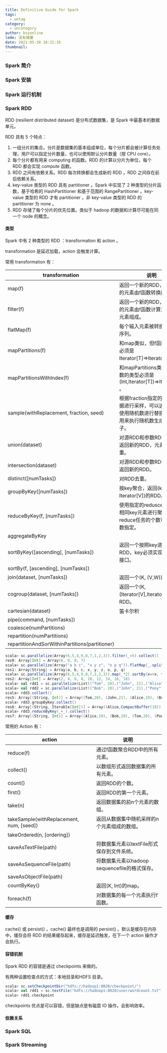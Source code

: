 ```yaml
---
title: Definitive Guide for Spark
tags:
  - untag
category:
  - uncategory
author: bsyonline
lede: 没有摘要
date: 2021-05-30 18:31:35
thumbnail:
---
```






### Spark 简介



### Spark 安装



### Spark 运行机制



### Spark RDD

RDD (resilient distributed dataset) 是分布式数据集，是 Spark 中最基本的数据单元。

RDD 具有 5 个特点：

1. 一组分片的集合。分片是数据集的基本组成单位，每个分片都会被计算任务处理，用户可以指定分片数量，也可以使用默认分片数量（按 CPU core）。
2. 每个分片都有用来 computing 的函数。RDD 的计算以分片为单位，每个 RDD 都会实现 compute 函数。
3. RDD 之间有依赖关系。RDD 每次转换都会生成新的 RDD ，RDD 之间存在前后依赖关系。
4. key-value 类型的 RDD 具有 partitioner 。Spark 中实现了 2 种类型的分片函数，基于哈希的 HashPartitioner 和基于范围的 RangePartitioner 。key-value 类型的 RDD 才有 partitioner ，非 key-value 类型的 RDD 的 partitioner 为 none 。
5. RDD 存储了每个分片的优先位置。类似于 hadoop 的数据和计算尽可能在同一个 node 的概念。

#### 类型

Spark 中有 2 种类型的 RDD ：transformation 和 action 。

transformation 是延迟加载，action 会触发计算。

常用 transformation 有：

| transformation                                 | 说明                                                         |
| ---------------------------------------------- | ------------------------------------------------------------ |
| map(f)                                         | 返回一个新的RDD，新RDD的元素由f函数转换而来。                |
| filter(f)                                      | 返回一个新的RDD，新RDD的元素由f函数计算为true的元素组成。    |
| flatMap(f)                                     | 每个输入元素被转换成一个序列。                               |
| mapPartitions(f)                               | 和map类似，但f函数的类型必须是Iterator[T]=>Iterator[U] 。    |
| mapPartitionsWithIndex(f)                      | 和mapPartitions类似，但f函数的类型必须是(Int,Iterator[T])=>Iterator[U] 。 |
| sample(withReplacement, fraction, seed)        | 根据fraction指定的比例对数据进行采样，可以选择是否使用随机数进行替换，seed用来执行随机数生成器的种子。 |
| union(dataset)                                 | 对源RDD和参数RDD求并集返回新的RDD，元素不会去重。            |
| intersection(dataset)                          | 对源RDD和参数RDD求交集返回新的RDD。                          |
| distinct([numTasks])                           | 对RDD去重。                                                  |
| groupByKey([numTasks])                         | 按key聚合，返回(key, Iterator[V])的RDD。                     |
| reduceByKey(f, [numTasks])                     | 使用指定的redusce函数，对相同key元素进行聚合操作，reduce任务的个数可以由参数指定。 |
| aggregateByKey                                 |                                                              |
| sortByKey([ascending], [numTasks])             | 返回一个按照key进行排序的RDD，key必须实现Ordered接口。       |
| sortBy(f, [ascending], [numTasks])             |                                                              |
| join(dataset, [numTasks])                      | 返回一个(K, (V,W))的RDD。                                    |
| cogroup(dataset, [numTasks])                   | 返回一个(K, (Iterator[V],Iterator[W]))的RDD。                |
| cartesian(dataset)                             | 笛卡尔积                                                     |
| pipe(command, [numTasks])                      |                                                              |
| coalesce(numPartitions)                        |                                                              |
| repartition(numPartitions)                     |                                                              |
| repartitionAndSorWithinPartitions(partitioner) |                                                              |

```scala
scala> sc.parallelize(Array(6,5,4,9,8,7,1,2,3)).filter(_>5).collect()
res0: Array[Int] = Array(6, 9, 8, 7)
scala> sc.parallelize(Array("a b c", "x y z", "o p q")).flatMap(_.split(" ")).collect()
res1: Array[String] = Array(a, b, c, x, y, z, o, p, q)
scala> sc.parallelize(Array(6,5,4,9,8,7,1,2,3)).map(_*2).sortBy(x=>x, true)
res2: Array[Int] = Array(2, 4, 6, 8, 10, 12, 14, 16, 18) 
scala> val rdd1 = sc.parallelize(List(("Tom", 20),("John", 21),("Alice", 19)))
scala> val rdd2 = sc.parallelize(List(("Bob", 20),("John", 21),("Pony", 22)))
scala> rdd3.collect()
res5: Array[(String, Int)] = Array((Tom,20), (John,21), (Alice,19), (Bob,20), (John,21), (Pony,22))
scala> rdd3.groupByKey.collect()
res6: Array[(String, Iterable[Int])] = Array((Alice,CompactBuffer(19)), (Bob,CompactBuffer(20)), (Tom,CompactBuffer(20)), (Pony,CompactBuffer(22)), (John,CompactBuffer(21, 21)))
scala> rdd3.reduceByKey(_+_).collect()
res7: Array[(String, Int)] = Array((Alice,19), (Bob,20), (Tom,20), (Pony,22), (John,42))
```

常用的 Action 有：

| action                                   | 说明                                          |
| ---------------------------------------- | --------------------------------------------- |
| reduce(f)                                | 通过f函数聚合RDD中的所有元素。                |
| collect()                                | 以数组形式返回数据集的所有元素。              |
| count()                                  | 返回RDD的个数。                               |
| first()                                  | 返回RDD的第一个元素。                         |
| take(n)                                  | 返回数据集的前n个元素的数组。                 |
| takeSample(withReplacement, num, [seed]) | 返回从数据集中随机采样的n个元素组成的数组。   |
| takeOrdered(n, [ordering])               |                                               |
| saveAsTextFile(path)                     | 将数据集元素以textFile形式保存到文件系统。    |
| saveAsSequenceFile(path)                 | 将数据集元素以hadoop sequencefile的格式保存。 |
| saveAsObjectFile(path)                   |                                               |
| countByKey()                             | 返回(K, Int)的map。                           |
| foreach(f)                               | 对数据集的每一个元素执行f函数。               |



#### 缓存

cache() 或 persist() ，cache() 最终也是调用的 persist() 。默认是缓存在内存中，缓存会将 RDD 的结果缓存起来，缓存是延迟触发，在下一个 action 操作才会执行。

#### 容错机制

Spark RDD 的容错是通过 checkpoints 来做的。

有两种设置检查点的方式：本地目录和HDFS 目录。

```scala
scala> sc.setCheckpointDir("hdfs://hadoop1:8020/checkpoint/")
scala> val rdd1 = sc.textFile("hdfs://hadoop1:8020/user/wordcount.txt")
scala> rdd1.checkpoint
```

checkpoints 优点是可以容错，但是缺点是有磁盘 IO 操作，会影响效率。

#### 依赖关系



### Spark SQL



### Spark Streaming

